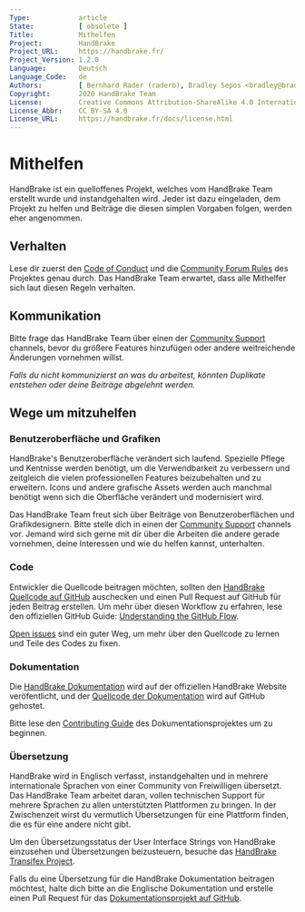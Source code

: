 ```yaml
---
Type:            article
State:           [ obsolete ]
Title:           Mithelfen
Project:         HandBrake
Project_URL:     https://handbrake.fr/
Project_Version: 1.2.0
Language:        Deutsch
Language_Code:   de
Authors:         [ Bernhard Rader (raderb), Bradley Sepos <bradley@bradleysepos.com> (BradleyS) ]
Copyright:       2020 HandBrake Team
License:         Creative Commons Attribution-ShareAlike 4.0 International
License_Abbr:    CC BY-SA 4.0
License_URL:     https://handbrake.fr/docs/license.html
---
```


Mithelfen
============

HandBrake ist ein quelloffenes Projekt, welches vom HandBrake Team erstellt wurde und instandgehalten wird. Jeder ist dazu eingeladen, dem Projekt zu helfen und Beiträge die diesen simplen Vorgaben folgen, werden eher angenommen.

## Verhalten

Lese dir zuerst den [Code of Conduct](https://github.com/HandBrake/HandBrake/blob/master/CODE_OF_CONDUCT.md) und die [Community Forum Rules](https://forum.handbrake.fr/app.php/rules) des Projektes genau durch. Das HandBrake Team erwartet, dass alle Mithelfer sich laut diesen Regeln verhalten.

## Kommunikation

Bitte frage das HandBrake Team über einen der [Community Support](../help/community-support.html) channels, bevor du größere Features hinzufügen oder andere weitreichende Änderungen vornehmen willst.

*Falls du nicht kommunizierst an was du arbeitest, könnten Duplikate entstehen oder deine Beiträge abgelehnt werden.*

## Wege um mitzuhelfen

### Benutzeroberfläche und Grafiken

HandBrake's Benutzeroberfläche verändert sich laufend. Spezielle Pflege und Kentnisse werden benötigt, um die Verwendbarkeit zu verbessern und zeitgleich die vielen professionellen Features beizubehalten und zu erweitern. Icons und andere grafische Assets werden auch manchmal benötigt wenn sich die Oberfläche verändert und modernisiert wird.

Das HandBrake Team freut sich über Beiträge von Benutzeroberflächen und Grafikdesignern. Bitte stelle dich in einen der [Community Support](../help/community-support.html) channels vor. Jemand wird sich gerne mit dir über die Arbeiten die andere gerade vornehmen, deine Interessen und wie du helfen kannst, unterhalten.

### Code
Entwickler die Quellcode beitragen möchten, sollten den [HandBrake Quellcode auf GitHub](https://github.com/HandBrake/HandBrake) auschecken und einen Pull Request auf GitHub für jeden Beitrag erstellen. Um mehr über diesen Workflow zu erfahren, lese den offiziellen GitHub Guide: [Understanding the GitHub Flow](https://guides.github.com/introduction/flow/).

[Open issues](https://github.com/HandBrake/HandBrake/issues) sind ein guter Weg, um mehr über den Quellcode zu lernen und Teile des Codes zu fixen.

### Dokumentation

Die [HandBrake Dokumentation](https://handbrake.fr/docs/) wird auf der offiziellen HandBrake Website veröfentlicht, und der [Quellcode der Dokumentation](https://github.com/HandBrake/HandBrake-docs) wird auf GitHub gehostet.

Bitte lese den [Contributing Guide](https://github.com/HandBrake/HandBrake-docs/blob/master/CONTRIBUTING.markdown) des Dokumentationsprojektes um zu beginnen.

### Übersetzung

HandBrake wird in Englisch verfasst, instandgehalten und in mehrere internationale Sprachen von einer Community von Freiwilligen übersetzt. Das HandBrake Team arbeitet daran, vollen technischen Support für mehrere Sprachen zu allen unterstützten Plattformen zu bringen. In der Zwischenzeit wirst du vermutlich Übersetzungen für eine Plattform finden, die es für eine andere nicht gibt.

Um den Übersetzungsstatus der User Interface Strings von HandBrake einzusehen und Übersetzungen beizusteuern, besuche das [HandBrake Transifex Project](https://www.transifex.com/HandBrakeProject/public/).

Falls du eine Übersetzung für die HandBrake Dokumentation beitragen möchtest, halte dich bitte an die Englische Dokumentation und erstelle einen Pull Request für das [Dokumentationsprojekt auf GitHub](https://github.com/HandBrake/HandBrake-docs).
